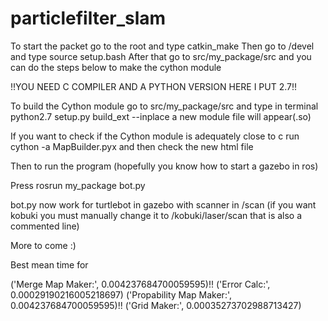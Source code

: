 # particlefilter_slam

To start the packet go to the root and type catkin_make
Then go to /devel and type source setup.bash
After that go to src/my_package/src and you can do the steps below to make the cython module

!!YOU NEED C COMPILER AND A PYTHON VERSION HERE I PUT 2.7!!

To build the Cython module go to src/my_package/src and type in terminal python2.7 setup.py build_ext --inplace
a new module file will appear(.so)

If you want to check if the Cython module is adequately close to c run cython -a MapBuilder.pyx and then check the new html file


Then to run the program (hopefully you know how to start a gazebo in ros)

Press rosrun my_package bot.py

bot.py now work for turtlebot in gazebo with scanner in /scan (if you want kobuki
you must manually change it to /kobuki/laser/scan that is also a commented line)


More to come :)


Best mean time for

('Merge Map Maker:', 0.004237684700059595)!!
('Error Calc:', 0.00029190216005218697)
('Propability Map Maker:', 0.004237684700059595)!!
('Grid Maker:', 0.00035273702988713427)
